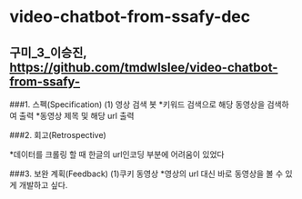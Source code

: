 # video-chatbot-from-ssafy-dec
구미_3_이승진, https://github.com/tmdwlslee/video-chatbot-from-ssafy-
---------------------------------------------------------------------

###1. 스펙(Specification)
(1) 영상 검색 봇
  *키워드 검색으로 해당 동영상을 검색하여 출력
  *동영상 제목 및 해당 url 출력

###2. 회고(Retrospective)

  *데이터를 크롤링 할 때 한글의 url인코딩 부분에 어려움이 있었다

###3. 보완 계획(Feedback)
(1)쿠키 동영상
  *영상의 url 대신 바로 동영상을 볼 수 있게 개발하고 싶다.
